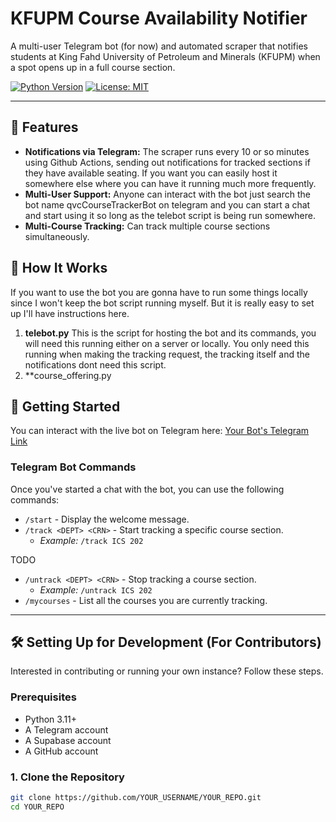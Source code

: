 # KFUPM Course Availability Notifier


A multi-user Telegram bot (for now) and automated scraper that notifies students at King Fahd University of Petroleum and Minerals (KFUPM) when a spot opens up in a full course section.

[![Python Version](https://img.shields.io/badge/python-3.11+-blue.svg)](https://www.python.org/downloads/)
[![License: MIT](https://img.shields.io/badge/License-MIT-yellow.svg)](https://opensource.org/licenses/MIT)

---

## 🌟 Features

- **Notifications via Telegram:** The scraper runs every 10 or so minutes using Github Actions, sending out notifications for tracked sections if they have available seating. If you want you can easily host it somewhere else where you can have it running much more frequently.
- **Multi-User Support:** Anyone can interact with the bot just search the bot name qvcCourseTrackerBot on telegram and you can start a chat and start using it so long as the telebot script is being run somewhere.
- **Multi-Course Tracking:** Can track multiple course sections simultaneously.

## 🤖 How It Works

If you want to use the bot you are gonna have to run some things locally since I won't keep the bot script running myself. But it is really easy to set up I'll have instructions here.

1. **telebot.py** This is the script for hosting the bot and its commands, you will need this running either on a server or locally. You only need this running when making the tracking request, the tracking itself and the notifications dont need this script.
2. **course_offering.py


## 🚀 Getting Started

You can interact with the live bot on Telegram here: [Your Bot's Telegram Link](https://t.me/qvcCourseTrackerBot)

### Telegram Bot Commands

Once you've started a chat with the bot, you can use the following commands:

-   `/start` - Display the welcome message.
-   `/track <DEPT> <CRN>` - Start tracking a specific course section.
    -   *Example:* `/track ICS 202`
 
TODO
-   `/untrack <DEPT> <CRN>` - Stop tracking a course section.
    -   *Example:* `/untrack ICS 202`
-   `/mycourses` - List all the courses you are currently tracking.

---

## 🛠️ Setting Up for Development (For Contributors)

Interested in contributing or running your own instance? Follow these steps.

### Prerequisites

-   Python 3.11+
-   A Telegram account
-   A Supabase account
-   A GitHub account

### 1. Clone the Repository

```bash
git clone https://github.com/YOUR_USERNAME/YOUR_REPO.git
cd YOUR_REPO
